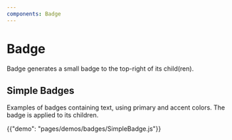 ```yaml
---
components: Badge
---
```


# Badge

Badge generates a small badge to the top-right of its child(ren).

## Simple Badges

Examples of badges containing text, using primary and accent colors. The badge is applied to its children.

{{"demo": "pages/demos/badges/SimpleBadge.js"}}
